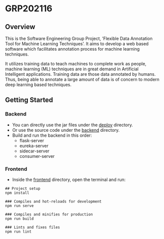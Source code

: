 # GRP202116

## Overview

This is the Software Engineering Group Project, ’Flexible Data Annotation Tool for Machine
Learning Techniques’. It aims to develop a web based software which facilitates annotation
process for machine learning techniques. 

It utilizes training data to teach machines to complete work as people, machine learning (ML)
techniques are in great demand in Artificial Intelligent applications. Training data are
those data annotated by humans. Thus, being able to annotate a large amount of data
is of concern to modern deep learning based techniques.



## Getting Started

### Backend

+ You can directly use the jar files under the [deploy](./deploy/) directory.
+ Or use the source code under the [backend](./backend/) directory.
+ Build and run the backend in this order:
  + flask-server
  + eureka-server
  + sidecar-server
  + consumer-server

### Frontend

+ Inside the [frontend](./frontend/) directory, open the terminal and run:

```
## Project setup
npm install

### Compiles and hot-reloads for development
npm run serve

### Compiles and minifies for production
npm run build

### Lints and fixes files
npm run lint
```



